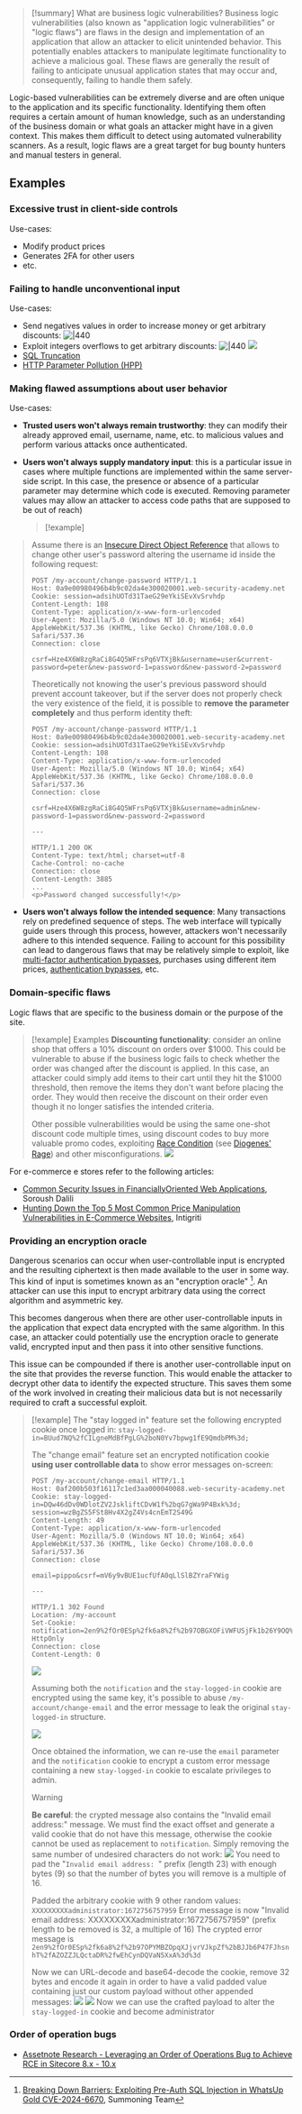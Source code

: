 >[!summary] What are business logic vulnerabilities?
>Business logic vulnerabilities (also known as "application logic vulnerabilities" or "logic flaws") are flaws in the design and implementation of an application that allow an attacker to elicit unintended behavior. This potentially enables attackers to manipulate legitimate functionality to achieve a malicious goal. These flaws are generally the result of failing to anticipate unusual application states that may occur and, consequently, failing to handle them safely.

Logic-based vulnerabilities can be extremely diverse and are often unique to the application and its specific functionality. Identifying them often requires a certain amount of human knowledge, such as an understanding of the business domain or what goals an attacker might have in a given context. This makes them difficult to detect using automated vulnerability scanners. As a result, logic flaws are a great target for bug bounty hunters and manual testers in general.

## Examples

### Excessive trust in client-side controls 

Use-cases:

- Modify product prices
- Generates 2FA for other users
- etc.

### Failing to handle unconventional input

Use-cases:
- Send negatives values in order to increase money or get arbitrary discounts: ![|440](../../zzz_res/attachments/BusinessLogic-ArbitraryDiscount.png)
- Exploit integers overflows to get arbitrary discounts:
   ![|440](../../zzz_res/attachments/BusinessLogic-ArbitraryDiscount2.png) ![](../../zzz_res/attachments/BusinessLogic-ArbitraryDiscount3.png)
- [SQL Truncation](SQL%20Truncation.md)
- [HTTP Parameter Pollution (HPP)](HTTP%20Parameter%20Pollution%20(HPP).md)

### Making flawed assumptions about user behavior

Use-cases:

- **Trusted users won't always remain trustworthy**: they can modify their already approved email, username, name, etc. to malicious values and perform various attacks once authenticated.

- **Users won't always supply mandatory input**: this is a particular issue in cases where multiple functions are implemented within the same server-side script. In this case, the presence or absence of a particular parameter may determine which code is executed. Removing parameter values may allow an attacker to access code paths that are supposed to be out of reach)
  >[!example]
>Assume there is an [Insecure Direct Object Reference](Access%20control%20vulnerabilities.md#Insecure%20Direct%20Object%20Reference) that allows to change other user's password altering the username id inside the following request:
>
>```http
>POST /my-account/change-password HTTP/1.1
>Host: 0a9e00980496b4b9c02da4e300020001.web-security-academy.net
>Cookie: session=adsihUOTd31TaeG29eYkiSEvXvSrvhdp
>Content-Length: 108
>Content-Type: application/x-www-form-urlencoded
>User-Agent: Mozilla/5.0 (Windows NT 10.0; Win64; x64) AppleWebKit/537.36 (KHTML, like Gecko) Chrome/108.0.0.0 Safari/537.36
>Connection: close
>
>csrf=Hze4X6W8zgRaCi8G4Q5WFrsPq6VTXjBk&username=user&current-password=peter&new-password-1=password&new-password-2=password
>```
>Theoretically not knowing the user's previous password should prevent account takeover, but if the server does not properly check the very existence of the field, it is possible to **remove the parameter completely** and thus perform identity theft: 
>
>```http
>POST /my-account/change-password HTTP/1.1
>Host: 0a9e00980496b4b9c02da4e300020001.web-security-academy.net
>Cookie: session=adsihUOTd31TaeG29eYkiSEvXvSrvhdp
>Content-Length: 108
>Content-Type: application/x-www-form-urlencoded
>User-Agent: Mozilla/5.0 (Windows NT 10.0; Win64; x64) AppleWebKit/537.36 (KHTML, like Gecko) Chrome/108.0.0.0 Safari/537.36
>Connection: close
>
>csrf=Hze4X6W8zgRaCi8G4Q5WFrsPq6VTXjBk&username=admin&new-password-1=password&new-password-2=password
>
>---
>
>HTTP/1.1 200 OK
>Content-Type: text/html; charset=utf-8
>Cache-Control: no-cache
>Connection: close
>Content-Length: 3885
>...
><p>Password changed successfully!</p>
>```

- **Users won't always follow the intended sequence**: Many transactions rely on predefined sequence of steps. The web interface will typically guide users through this process, however, attackers won't necessarily adhere to this intended sequence. Failing to account for this possibility can lead to dangerous flaws that may be relatively simple to exploit, like [multi-factor authentication bypasses](Authentication%20Attacks.md#Multi-factor%20authentication%20attacks), purchases using different item prices, [authentication bypasses](Authentication%20Attacks.md), etc.

### Domain-specific flaws

Logic flaws that are specific to the business domain or the purpose of the site. 

>[!example] Examples
>**Discounting functionality**: consider an online shop that offers a 10% discount on orders over $1000. This could be vulnerable to abuse if the business logic fails to check whether the order was changed after the discount is applied. In this case, an attacker could simply add items to their cart until they hit the $1000 threshold, then remove the items they don't want before placing the order. They would then receive the discount on their order even though it no longer satisfies the intended criteria. 
>
>Other possible vulnerabilities would be using the same one-shot discount code multiple times, using discount codes to buy more valuable promo codes, exploiting [Race Condition](Race%20Condition.md) (see [Diogenes' Rage](../../Play%20ground/CTFs/Diogenes'%20Rage.md)) and other misconfigurations.
> ![](../../zzz_res/attachments/business-logic_discount1.png)

For e-commerce e stores refer to the following articles: 
- [Common Security Issues in FinanciallyOriented Web Applications](https://soroush.me/downloadable/common-security-issues-in-financially-orientated-web-applications.pdf), Soroush Dalili 
- [Hunting Down the Top 5 Most Common Price Manipulation Vulnerabilities in E-Commerce Websites](../../Readwise/Articles/intigriti%20-%20Hunting%20Down%20the%20Top%205%20Most%20Common%20Price%20Manipulation%20Vulnerabilities%20in%20E-Commerce%20Websites.md), Intigriti
### Providing an encryption oracle

Dangerous scenarios can occur when user-controllable input is encrypted and the resulting ciphertext is then made available to the user in some way. This kind of input is sometimes known as an "encryption oracle" [^whatsup-gold-cve]. An attacker can use this input to encrypt arbitrary data using the correct algorithm and asymmetric key.

[^whatsup-gold-cve]: [Breaking Down Barriers: Exploiting Pre-Auth SQL Injection in WhatsUp Gold CVE-2024-6670](../../Readwise/Articles/Summoning%20Team%20-%20Breaking%20Down%20Barriers%20Exploiting%20Pre-Auth%20SQL%20Injection%20in%20WhatsUp%20Gold%20CVE-2024-6670.md), Summoning Team

This becomes dangerous when there are other user-controllable inputs in the application that expect data encrypted with the same algorithm. In this case, an attacker could potentially use the encryption oracle to generate valid, encrypted input and then pass it into other sensitive functions.

This issue can be compounded if there is another user-controllable input on the site that provides the reverse function. This would enable the attacker to decrypt other data to identify the expected structure. This saves them some of the work involved in creating their malicious data but is not necessarily required to craft a successful exploit.

>[!example]
>The "stay logged in" feature set the following encrypted cookie once logged in: `stay-logged-in=BUud7NQ%2fCILgneMdBfPgLG%2boN0Yv7bpwg1fE9QmdbPM%3d;`
>
>The "change email" feature set an encrypted notification cookie **using user controllable data** to show error messages on-screen: 
>```http
>POST /my-account/change-email HTTP/1.1
>Host: 0af200b503f16117c1ed3aa000040088.web-security-academy.net
>Cookie: stay-logged-in=DQw46dDv0WDlotZV2JskliftCDvW1f%2bqG7gWa9P4Bxk%3d; session=wzBgZS5FSt8Hv4X2gZ4Vs4cnEmT2S49G
>Content-Length: 49
>Content-Type: application/x-www-form-urlencoded
>User-Agent: Mozilla/5.0 (Windows NT 10.0; Win64; x64) AppleWebKit/537.36 (KHTML, like Gecko) Chrome/108.0.0.0 Safari/537.36
>Connection: close
>
>email=pippo&csrf=mV6y9vBUE1ucfUfA0qLlSlBZYraFYWig
>
> ---
>
>HTTP/1.1 302 Found
>Location: /my-account
>Set-Cookie: notification=2en9%2fOr0ESp%2fk6a8%2f%2b97OBGXOFiVWFUSjFk1b26Y9OQ%3d; HttpOnly
>Connection: close
>Content-Length: 0
>```
>![](../../zzz_res/attachments/business-logic_oracle1.png)
>
>Assuming both the `notification` and the `stay-logged-in` cookie are encrypted using the same key, it's possible to abuse `/my-account/change-email` and the error message to leak the original `stay-logged-in` structure.
>
>![](../../zzz_res/attachments/business-logic_oracle2.png)
>
>Once obtained the information, we can re-use the `email` parameter and the `notification` cookie to encrypt a custom error message containing a new `stay-logged-in` cookie to escalate privileges to admin. 
>>[!warning]
>>**Be careful**: the crypted message also contains the "Invalid email address:" message. We must find the exact offset and generate a valid cookie that do not have this message, otherwise the cookie cannot be used as replacement to `notification`. Simply removing the same number of undesired characters do not work:
>>![](../../zzz_res/attachments/business-logic_oracle3.png)
>>You need to pad the "`Invalid email address: `" prefix (length 23) with enough bytes (9) so that the number of bytes you will remove is a multiple of 16.
>
> Padded the arbitrary cookie with 9 other random values: `XXXXXXXXXadministrator:1672756757959`
> Error message is now "Invalid email address: XXXXXXXXXadministrator:1672756757959" (prefix length to be removed is 32, a multiple of 16)
> The crypted error message is `2en9%2fOr0ESp%2fk6a8%2f%2b97OPYMBZOpqXJjvrVJkpZf%2bBJJb6P47FJhsnhT%2fAZOZZJLQctaDR%2fwEhCynDQVaN5XxA%3d%3d`
>
>Now we can URL-decode and base64-decode the cookie, remove 32 bytes and encode it again in order to have a valid padded value containing just our custom payload without other appended messages:
>![](../../zzz_res/attachments/business-logic_oracle4.png)
> ![](../../zzz_res/attachments/business-logic_oracle5.png)
> Now we can use the crafted payload to alter the `stay-logged-in` cookie and become administrator


### Order of operation bugs

- [Assetnote Research - Leveraging an Order of Operations Bug to Achieve RCE in Sitecore 8.x - 10.x](../../Readwise/Articles/Assetnote%20Research%20-%20Leveraging%20an%20Order%20of%20Operations%20Bug%20to%20Achieve%20RCE%20in%20Sitecore%208.x%20-%2010.x.md)


